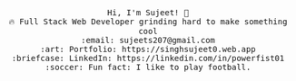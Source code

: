 <p align="center">
  <samp>
    Hi, I'm Sujeet! 👋 <br>
    🔥 Full Stack Web Developer grinding hard to make something cool  <br>
<!--     :sparkles: Favorite Tech: JavaScript, Python ... <br> -->
<!--     :notebook: I’m currently learning DS and Algo...  <br> -->
    :email:	sujeets207@gmail.com <br>
    :art: Portfolio: https://singhsujeet0.web.app <br>
    :briefcase: LinkedIn: https://linkedin.com/in/powerfist01 <br>
    :soccer: Fun fact: I like to play football.
  </samp>
</p>
